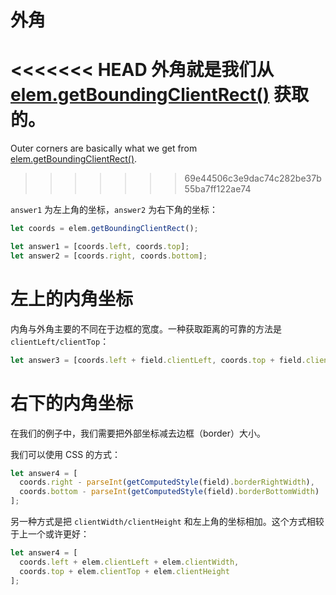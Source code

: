 # 外角

<<<<<<< HEAD
外角就是我们从 [elem.getBoundingClientRect()](https://developer.mozilla.org/en-US/docs/DOM/element.getBoundingClientRect) 获取的。
=======
Outer corners are basically what we get from [elem.getBoundingClientRect()](https://developer.mozilla.org/en-US/docs/DOM/element.getBoundingClientRect).
>>>>>>> 69e44506c3e9dac74c282be37b55ba7ff122ae74

`answer1` 为左上角的坐标，`answer2` 为右下角的坐标：

```js
let coords = elem.getBoundingClientRect();

let answer1 = [coords.left, coords.top];
let answer2 = [coords.right, coords.bottom];
```

# 左上的内角坐标

内角与外角主要的不同在于边框的宽度。一种获取距离的可靠的方法是 `clientLeft/clientTop`：

```js
let answer3 = [coords.left + field.clientLeft, coords.top + field.clientTop];
```

# 右下的内角坐标

在我们的例子中，我们需要把外部坐标减去边框（border）大小。

我们可以使用 CSS 的方式：

```js
let answer4 = [
  coords.right - parseInt(getComputedStyle(field).borderRightWidth),
  coords.bottom - parseInt(getComputedStyle(field).borderBottomWidth)
];
```

另一种方式是把 `clientWidth/clientHeight` 和左上角的坐标相加。这个方式相较于上一个或许更好：

```js
let answer4 = [
  coords.left + elem.clientLeft + elem.clientWidth,
  coords.top + elem.clientTop + elem.clientHeight
];
```
